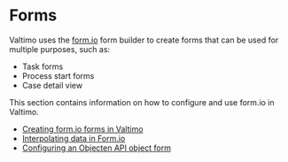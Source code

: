 # Forms

Valtimo uses the [form.io](https://www.form.io/) form builder to create forms that can be used for multiple purposes, such as:
- Task forms
- Process start forms
- Case detail view

This section contains information on how to configure and use form.io in Valtimo.

* [Creating form.io forms in Valtimo](creating-forms-in-valtimo.md)
* [Interpolating data in Form.io](interpolating-data-in-formio.md)
* [Configuring an Objecten API object form](configure-object-form.md)
